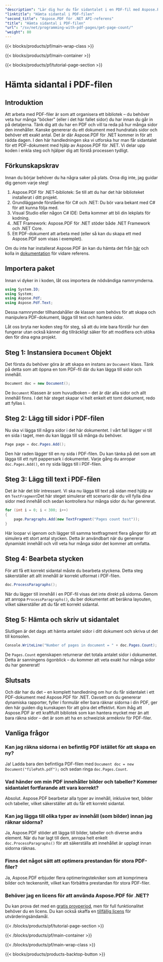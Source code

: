 ```yaml
---
"description": "Lär dig hur du får sidantalet i en PDF-fil med Aspose.PDF för .NET. Följ vår steg-för-steg-guide för en enkel och effektiv lösning."
"linktitle": "Hämta sidantal i PDF-filen"
"second_title": "Aspose.PDF för .NET API-referens"
"title": "Hämta sidantal i PDF-filen"
"url": "/sv/net/programming-with-pdf-pages/get-page-count/"
"weight": 80
---
```


{{< blocks/products/pf/main-wrap-class >}}

{{< blocks/products/pf/main-container >}}

{{< blocks/products/pf/tutorial-page-section >}}

# Hämta sidantal i PDF-filen

## Introduktion

Att arbeta med PDF-filer är som att organisera ett bibliotek – du behöver veta hur många "böcker" (eller i det här fallet sidor) du har innan du går in på detaljerna. Tänk dig att du har en PDF och vill ta reda på hur många sidor den innehåller. Kanske genererar du ett dokument med hundratals sidor och behöver ett exakt antal. Det är där Aspose.PDF för .NET kommer in för att rädda dagen. I den här handledningen ska vi utforska hur man får sidantalet för ett PDF-dokument med hjälp av Aspose.PDF för .NET. Vi delar upp koden i enkla steg och hjälper dig att förstå processen tydligt.

## Förkunskapskrav

Innan du börjar behöver du ha några saker på plats. Oroa dig inte, jag guidar dig genom varje steg!

1. Aspose.PDF för .NET-bibliotek: Se till att du har det här biblioteket installerat i ditt projekt.
2. Grundläggande förståelse för C# och .NET: Du bör vara bekant med C# för att kunna följa med.
3. Visual Studio eller någon C# IDE: Detta kommer att bli din lekplats för kodning.
4. .NET Framework: Aspose.PDF för .NET stöder både .NET Framework och .NET Core.
5. Ett PDF-dokument att arbeta med (eller så kan du skapa ett med Aspose.PDF som visas i exemplet).

Om du inte har installerat Aspose.PDF än kan du hämta det från [här](https://releases.aspose.com/pdf/net/) och kolla in [dokumentation](https://reference.aspose.com/pdf/net/) för vidare referens.

## Importera paket

Innan vi dyker in i koden, låt oss importera de nödvändiga namnrymderna.

```csharp
using System.IO;
using System;
using Aspose.Pdf;
using Aspose.Pdf.Text;
```

Dessa namnrymder tillhandahåller de klasser som behövs för att skapa och manipulera PDF-dokument, lägga till text och hantera sidor.

Låt oss bryta ner koden steg för steg, så att du inte bara förstår hur den fungerar utan också känner dig tillräckligt säker för att modifiera och utöka den för dina egna projekt.

## Steg 1: Instansiera `Document` Objekt

Det första du behöver göra är att skapa en instans av `Document` klass. Tänk på detta som att öppna en tom PDF-fil där du kan lägga till sidor och innehåll.

```csharp
Document doc = new Document();
```

De `Document` Klassen är som huvudboken – det är där alla sidor och allt innehåll finns. I det här steget skapar vi helt enkelt ett tomt dokument, redo att fyllas i.

## Steg 2: Lägg till sidor i PDF-filen

Nu ska vi lägga till några sidor i det här dokumentet. I vårt fall lägger vi till en sida i taget, men du kan lägga till så många du behöver.

```csharp
Page page = doc.Pages.Add();
```

Den här raden lägger till en ny sida i PDF-filen. Du kan tänka på det som att lägga till ett nytt pappersark i dokumentet. Varje gång du anropar `doc.Pages.Add()`, en ny sida läggs till i PDF-filen.

## Steg 3: Lägg till text i PDF-filen

Det är här det blir intressant. Vi ska nu lägga till text på sidan med hjälp av en `TextFragment`Det här steget simulerar ett scenario där du vill fylla dina sidor med innehåll och sedan kontrollera hur många sidor du har genererat.

```csharp
for (int i = 0; i < 300; i++)
{
    page.Paragraphs.Add(new TextFragment("Pages count test"));
}
```

Här loopar vi igenom och lägger till samma textfragment flera gånger för att simulera ett stort antal stycken. Detta är användbart när du genererar dynamiskt innehåll och vill veta hur många sidor det kommer att omfatta.

## Steg 4: Bearbeta stycken

För att få ett korrekt sidantal måste du bearbeta styckena. Detta steg säkerställer att allt innehåll är korrekt utformat i PDF-filen.

```csharp
doc.ProcessParagraphs();
```

När du lägger till innehåll i en PDF-fil visas det inte direkt på sidorna. Genom att anropa `ProcessParagraphs()`, du ber dokumentet att beräkna layouten, vilket säkerställer att du får ett korrekt sidantal.

## Steg 5: Hämta och skriv ut sidantalet

Slutligen är det dags att hämta antalet sidor i ditt dokument och skriva ut det till konsolen.

```csharp
Console.WriteLine("Number of pages in document = " + doc.Pages.Count);
```

De `Pages.Count` egenskapen returnerar det totala antalet sidor i dokumentet. Detta är sanningens ögonblick – du kommer att veta exakt hur många sidor du har genererat!

## Slutsats

Och där har du det – en komplett handledning om hur du får sidantalet i ett PDF-dokument med Aspose.PDF för .NET. Oavsett om du genererar dynamiska rapporter, fyller i formulär eller bara räknar sidorna i din PDF, ger den här guiden dig kunskapen för att göra det effektivt. Kom ihåg att Aspose.PDF är ett kraftfullt bibliotek som kan hantera mycket mer än att bara räkna sidor – det är som att ha en schweizisk armékniv för PDF-filer.

## Vanliga frågor

### Kan jag räkna sidorna i en befintlig PDF istället för att skapa en ny?  
Ja! Ladda bara den befintliga PDF-filen med `Document doc = new Document("filePath.pdf");` och sedan ringa `doc.Pages.Count`.

### Vad händer om min PDF innehåller bilder och tabeller? Kommer sidantalet fortfarande att vara korrekt?  
Absolut. Aspose.PDF bearbetar alla typer av innehåll, inklusive text, bilder och tabeller, vilket säkerställer att du får ett korrekt sidantal.

### Kan jag lägga till olika typer av innehåll (som bilder) innan jag räknar sidorna?  
Ja, Aspose.PDF stöder att lägga till bilder, tabeller och diverse andra element. När du har lagt till dem, anropa helt enkelt `doc.ProcessParagraphs()` för att säkerställa att innehållet är upplagt innan sidorna räknas.

### Finns det något sätt att optimera prestandan för stora PDF-filer?  
Ja, Aspose.PDF erbjuder flera optimeringstekniker som att komprimera bilder och teckensnitt, vilket kan förbättra prestandan för stora PDF-filer.

### Behöver jag en licens för att använda Aspose.PDF för .NET?  
Du kan prova det med en [gratis provperiod](https://releases.aspose.com/), men för full funktionalitet behöver du en licens. Du kan också skaffa en [tillfällig licens](https://purchase.aspose.com/temporary-license/) för utvärderingsändamål.

{{< /blocks/products/pf/tutorial-page-section >}}

{{< /blocks/products/pf/main-container >}}

{{< /blocks/products/pf/main-wrap-class >}}

{{< blocks/products/products-backtop-button >}}